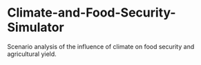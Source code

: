 # Climate-and-Food-Security-Simulator
Scenario analysis of the influence of climate on food security and agricultural yield. 
